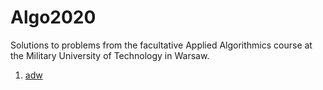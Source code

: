 # Algo2020
Solutions to problems from the facultative Applied Algorithmics course at the Military University of Technology in Warsaw.
1. [adw](https://szkopul.edu.pl/c/algorytmika-praktyczna-2020/p/adw/) 
